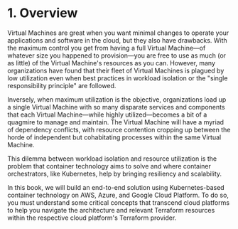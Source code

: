 # 1. Overview

Virtual Machines are great when you want minimal changes to operate your applications and software in the cloud, but they also have drawbacks. With the maximum control you get from having a full Virtual Machine—of whatever size you happened to provision—you are free to use as much (or as little) of the Virtual Machine's resources as you can. However, many organizations have found that their fleet of Virtual Machines is plagued by low utilization even when best practices in workload isolation or the "single responsibility principle" are followed. 

Inversely, when maximum utilization is the objective, organizations load up a single Virtual Machine with so many disparate services and components that each Virtual Machine—while highly utilized—becomes a bit of a quagmire to manage and maintain. The Virtual Machine will have a myriad of dependency conflicts, with resource contention cropping up between the horde of independent but cohabitating processes within the same Virtual Machine.

This dilemma between workload isolation and resource utilization is the problem that container technology aims to solve and where container orchestrators, like Kubernetes, help by bringing resiliency and scalability. 

In this book, we will build an end-to-end solution using Kubernetes-based container technology on AWS, Azure, and Google Cloud Platform. To do so, you must understand some critical concepts that transcend cloud platforms to help you navigate the architecture and relevant Terraform resources within the respective cloud platform's Terraform provider.

